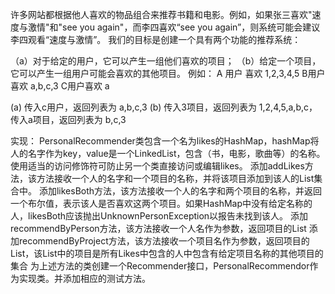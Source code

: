 许多网站都根据他人喜欢的物品组合来推荐书籍和电影。例如，如果张三喜欢"速度与激情"和"see you again"，而李四喜欢“see you again”，则系统可能会建议李四观看“速度与激情”。
我们的目标是创建一个具有两个功能的推荐系统：

（a）对于给定的用户，它可以产生一组他们喜欢的项目；
（b）给定一个项目，它可以产生一组用户可能会喜欢的其他项目。
例如：
A 用户 喜欢 1,2,3,4,5  B用户喜欢 a,b,c,3  C用户喜欢 a

(a) 传入c用户，返回列表为 a,b,c,3
(b) 传入3项目，返回列表为 1,2,4,5,a,b,c，传入a项目，返回列表为 b,c,3
 
实现：
PersonalRecommender类包含一个名为likes的HashMap，hashMap将人的名字作为key，value是一个LinkedList<String>，包含（书，电影，歌曲等）的名称。使用适当的访问修饰符可防止另一个类直接访问或编辑likes。
添加addLikes方法，该方法接收一个人的名字和一个项目的名称，并将该项目添加到该人的List集合中。
添加likesBoth方法，该方法接收一个人的名字和两个项目的名称，并返回一个布尔值，表示该人是否喜欢这两个项目。如果HashMap中没有给定名称的人，likesBoth应该抛出UnknownPersonException以报告未找到该人。
添加recommendByPerson方法，该方法接收一个人名作为参数，返回项目的List
添加recommendByProject方法，该方法接收一个项目名作为参数，返回项目的List，该List中的项目是所有Likes中包含的人中包含有给定项目名称的其他项目的集合
为上述方法的类创建一个Recommender接口，PersonalRecommendor作为实现类。并添加相应的测试方法。